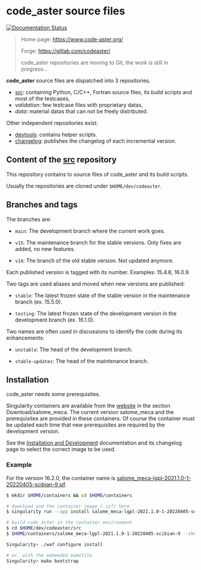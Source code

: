 # code_aster source files

[![Documentation Status](https://readthedocs.org/projects/codeaster/badge/?version=latest)](https://codeaster.readthedocs.io/en/latest/?badge=latest)

> Home page: <https://www.code-aster.org/>
>
> Forge: <https://gitlab.com/codeaster/>
>
> code_aster repositories are moving to Git, the work is still in progress...

**code_aster** source files are dispatched into 3 repositories.

- [src][1]: containing Python, C/C++,
  Fortran source files, its build scripts and most of the testcases,
- *validation*: few testcase files with proprietary datas,
- *data*: material datas that can not be freely distributed.

Other independent repositories exist:

- [devtools][2]: contains helper scripts.
- [changelog][3]: publishes the changelog of each incremental version.

## Content of the [src][1] repository

This repository contains to source files of code_aster and its build scripts.

Usually the repositories are cloned under `$HOME/dev/codeaster`.

## Branches and tags

The branches are:

- `main`: The development branch where the current work goes.

- `v15`: The maintenance branch for the stable versions. Only fixes are added,
no new features.

- `v14`: The branch of the old stable version. Not updated anymore.

Each published version is tagged with its number. Examples: 15.4.8, 16.0.9.

Two tags are used aliases and moved when new versions are published:

- `stable`: The latest frozen state of the stable version in the
maintenance branch (ex. 15.5.0).

- `testing`: The latest frozen state of the development version in the
development branch (ex. 16.1.0).

Two names are often used in discussions to identify the code during its
enhancements:

- `unstable`: The head of the development branch.

- `stable-updates`: The head of the maintenance branch.

## Installation

code_aster needs some prerequisites.

Singularity containers are available from the [website][9] in the section Download/salome_meca.
The current version salome_meca and the prerequisites are provided in these containers.
Of course the container must be updated each time that new prerequisites are required
by the development version.

See the [Installation and Development][4] documentation and its changelog page to select
the correct image to be used.

### Example

For the version 16.2.0, the container name is [salome_meca-lgpl-2021.1.0-1-20220405-scibian-9.sif][5].

```bash
$ mkdir $HOME/containers && cd $HOME/containers

# download and the container image (.sif) here
$ singularity run --app install salome_meca-lgpl-2021.1.0-1-20220405-scibian-9.sif

# build code_aster in the container environment
$ cd $HOME/dev/codeaster/src
$ $HOME/containers/salome_meca-lgpl-2021.1.0-1-20220405-scibian-9 --shell

Singularity> ./waf configure install

# or, with the embeeded makefile
Singularity> make bootstrap
```

[1]: ../../../../src
[2]: ../../../../devtools
[3]: ../../../../changelog
[4]: https://gitlab.com/codeaster-opensource-documentation/opensource-installation-development
[5]: https://www.code-aster.org/FICHIERS/singularity/salome_meca-lgpl-2021.1.0-1-20220405-scibian-9.sif
[9]: https://www.code-aster.org/
